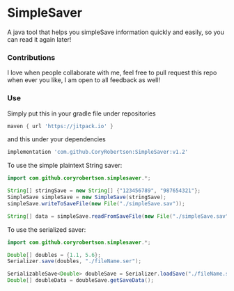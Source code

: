 # SimpleSaver
A java tool that helps you simpleSave information quickly and easily, so you can read it again later!
### Contributions
I love when people collaborate with me, feel free to pull request this repo when ever you like, I am open to all feedback as well!
### Use
Simply put this in your gradle file under repositories
```gradle
maven { url 'https://jitpack.io' }
```
and this under your dependencies
```gradle
implementation 'com.github.CoryRobertson:SimpleSaver:v1.2'
```
To use the simple plaintext String saver:
```java
import com.github.coryrobertson.simplesaver.*;

String[] stringSave = new String[] {"123456789", "987654321"};
SimpleSave simpleSave = new SimpleSave(stringSave);
simpleSave.writeToSaveFile(new File("./simpleSave.sav"));

String[] data = simpleSave.readFromSaveFile(new File("./simpleSave.sav"));
```
To use the serialized saver:
```java
import com.github.coryrobertson.simplesaver.*;

Double[] doubles = {1.1, 5.6};
Serializer.save(doubles, "./fileName.ser");

SerializableSave<Double> doubleSave = Serializer.loadSave("./fileName.ser");
Double[] doubleData = doubleSave.getSaveData();
```
